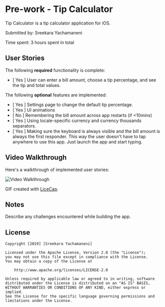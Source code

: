 # Pre-work - Tip Calculator

Tip Calculator is a tip calculator application for iOS.

Submitted by: Sreekara Yachamaneni

Time spent: 3 hours spent in total

## User Stories

The following **required** functionality is complete:

* [ Yes ] User can enter a bill amount, choose a tip percentage, and see the tip and total values.

The following **optional** features are implemented:
* [ Yes ] Settings page to change the default tip percentage.
* [ Yes ] UI animations
* [ No ] Remembering the bill amount across app restarts (if <10mins)
* [ Yes ] Using locale-specific currency and currency thousands separators.
* [ Yes ] Making sure the keyboard is always visible and the bill amount is always the first responder. This way the user doesn't have to tap anywhere to use this app. Just launch the app and start typing.

## Video Walkthrough 

Here's a walkthrough of implemented user stories:

<img src='https://media.giphy.com/media/YiUMGcdw69uf5sRCF3/giphy.gif' title='Video Walkthrough' width='' alt='Video Walkthrough' />

GIF created with [LiceCap](http://www.cockos.com/licecap/).

## Notes

Describe any challenges encountered while building the app.

## License

    Copyright [2019] [Sreekara Yachamaneni]

    Licensed under the Apache License, Version 2.0 (the "License");
    you may not use this file except in compliance with the License.
    You may obtain a copy of the License at

        http://www.apache.org/licenses/LICENSE-2.0

    Unless required by applicable law or agreed to in writing, software
    distributed under the License is distributed on an "AS IS" BASIS,
    WITHOUT WARRANTIES OR CONDITIONS OF ANY KIND, either express or implied.
    See the License for the specific language governing permissions and
    limitations under the License.
